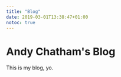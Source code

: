 ```yaml
---
title: "Blog"
date: 2019-03-01T13:38:47+01:00
notoc: true
---
```


# Andy Chatham's Blog

This is my blog, yo.
